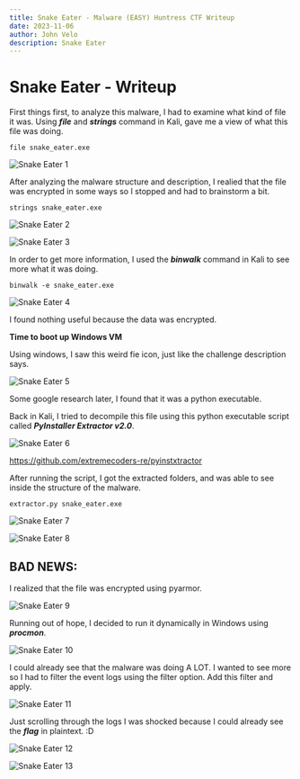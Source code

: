 ```yaml
---
title: Snake Eater - Malware (EASY) Huntress CTF Writeup
date: 2023-11-06
author: John Velo
description: Snake Eater
---
```


# Snake Eater - Writeup

First things first, to analyze this malware, I had to examine what kind of file it was. Using  ***file*** and ***strings*** command in Kali, gave me a view of what this file was doing. 

```file snake_eater.exe```

![Snake Eater 1](/snake_eaterI/Picture1.png)

After analyzing the malware structure and description, I realied that the file was encrypted in some ways so I stopped and had to brainstorm a bit. 

```strings snake_eater.exe```

![Snake Eater 2](/snake_eaterI/Picture2.png)

![Snake Eater 3](/snake_eaterI/Picture3.png)

In order to get more information, I used the ***binwalk*** command in Kali to see more what it was doing. 

```binwalk -e snake_eater.exe```

![Snake Eater 4](/snake_eaterI/Picture4.png)

I found nothing useful because the data was encrypted. 

**Time to boot up Windows VM**

Using windows, I saw this weird fie icon, just like the challenge description says.

![Snake Eater 5](/snake_eaterI/Picture5.png)

Some google research later, I found that it was a python executable. 

Back in Kali, I tried to decompile this file using this python executable script called ***PyInstaller Extractor v2.0***. 

![Snake Eater 6](/snake_eaterI/Picture6.png)

https://github.com/extremecoders-re/pyinstxtractor

After running the script, I got the extracted folders, and was able to see inside the structure of the malware. 

```extractor.py snake_eater.exe```

![Snake Eater 7](/snake_eaterI/Picture7.png)

![Snake Eater 8](/snake_eaterI/Picture8.png)

## BAD NEWS: 
I realized that the file was encrypted using pyarmor. 

![Snake Eater 9](/snake_eaterI/Picture9.png)

Running out of hope, I decided to run it dynamically in Windows using ***procmon***. 

![Snake Eater 10](/snake_eaterI/Picture10.png)

I could already see that the malware was doing A LOT. I wanted to see more so I had to filter the event logs using the filter option. Add this filter and apply. 

![Snake Eater 11](/snake_eaterI/Picture11.png)

Just scrolling through the logs I was shocked because I could already see the ***flag*** in plaintext. :D

![Snake Eater 12](/snake_eaterI/Picture12.png)

![Snake Eater 13](/snake_eaterI/Picture13.png)